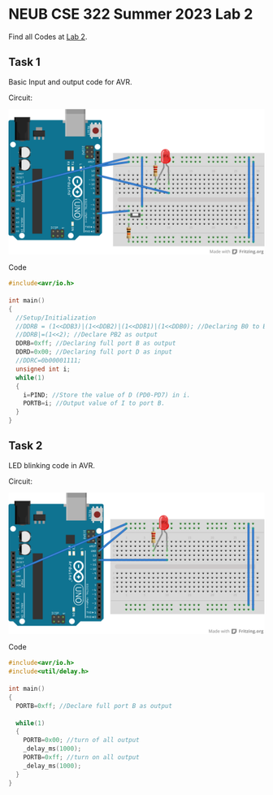 # NEUB CSE 322 Summer 2023 Lab 2

Find all Codes at  [Lab 2](https://github.com/shparvez001/NEUB-CSE-322-Summer-2023/tree/main/lab-2).

## Task 1
Basic Input and output code for AVR.

Circuit:

![Lab 2 Task 1 Circuit in breadboard](https://raw.githubusercontent.com/shparvez001/NEUB-CSE-322-Summer-2023/main/lab-2/CSE-322-2302-lab2-task-1CKT_bb.png)

Code
```c
#include<avr/io.h>

int main()
{
  //Setup/Initialization
  //DDRB = (1<<DDB3)|(1<<DDB2)|(1<<DDB1)|(1<<DDB0); //Declaring B0 to B3 as outputs
  //DDRB|=(1<<2); //Declare PB2 as output
  DDRB=0xff; //Declaring full port B as output
  DDRD=0x00; //Declaring full port D as input
  //DDRC=0b00001111;
  unsigned int i;
  while(1)
  {
    i=PIND; //Store the value of D (PD0-PD7) in i.
    PORTB=i; //Output value of I to port B.
  }
}
```

## Task 2
LED blinking code in AVR.

Circuit:

![Lab 2 Task 2 Circuit in breadboard](https://raw.githubusercontent.com/shparvez001/NEUB-CSE-322-Summer-2023/main/lab-2/CSE-322-2302-lab2-task-2CKT_bb.png)

Code
```c
#include<avr/io.h>
#include<util/delay.h>

int main()
{
  PORTB=0xff; //Declare full port B as output

  while(1)
  {
    PORTB=0x00; //turn of all output
    _delay_ms(1000);
    PORTB=0xff; //turn on all output
    _delay_ms(1000);
  }
}
```
